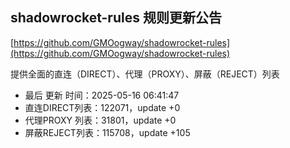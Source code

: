 ## shadowrocket-rules 规则更新公告

[https://github.com/GMOogway/shadowrocket-rules](https://github.com/GMOogway/shadowrocket-rules)

提供全面的直连（DIRECT）、代理（PROXY）、屏蔽（REJECT）列表
- 最后 更新 时间：2025-05-16 06:41:47
- 直连DIRECT列表：122071，update +0
- 代理PROXY 列表：31801，update +0
- 屏蔽REJECT列表：115708，update +105